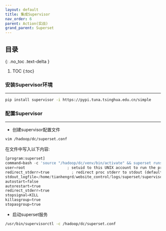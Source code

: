 ```yaml
---
layout: default
title: 集成Supervisor
nav_order: 6
parent: Action(实战)
grand_parent: Superset
---
```


## 目录
{: .no_toc .text-delta }

1. TOC
{:toc}

### 安装Supervisor环境

---

```bash
pip install supervisor -i https://pypi.tuna.tsinghua.edu.cn/simple
```

### 配置Supervisor

---

- 创建supervisor配置文件

```bash
vim /hadoop/dc/superset.conf
```

在文件中写入以下内容:

```python
[program:superset]
command=bash -c 'source "/hadoop/dc/venv/bin/activate" && superset runserver'
user=root                   ; setuid to this UNIX account to run the program
redirect_stderr=true          ; redirect proc stderr to stdout (default false)
stdout_logfile=/home/tianhengrd/website_control/logs/superset/supervisord.log
autostart=false
autorestart=true
redirect_stderr=true
stopsignal=KILL
killasgroup=true
stopasgroup=true
```

- 启动superset服务

```bash
/usr/bin/supervisorctl -c /hadoop/dc/superset.conf
```